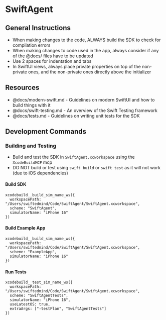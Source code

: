 # SwiftAgent

## General Instructions

- When making changes to the code, ALWAYS build the SDK to check for compilation errors
- When making changes to code used in the app, always consider if any of the @docs/ files have to be updated
- Use 2 spaces for indentation and tabs
- In SwiftUI views, always place private properties on top of the non-private ones, and the non-private ones directly above the initializer

## Resources

- @docs/modern-swift.md - Guidelines on modern SwiftUI and how to build things with it
- @docs/swift-testing.md - An overview of the Swift Testing framework
- @docs/tests.md - Guidelines on writing unit tests for the SDK

## Development Commands

### Building and Testing

- Build and test the SDK in `SwiftAgent.xcworkspace` using the `XcodeBuildMCP` mcp
- DO NOT build or test using `swift build` or `swift test` as it will not work (due to iOS dependencies)

#### Build SDK

```
xcodebuild__build_sim_name_ws({
  workspacePath: "/Users/swiftedmind/Code/SwiftAgent/SwiftAgent.xcworkspace",
  scheme: "SwiftAgent",
  simulatorName: "iPhone 16"
})
```

#### Build Example App

```
xcodebuild__build_sim_name_ws({
  workspacePath: "/Users/swiftedmind/Code/SwiftAgent/SwiftAgent.xcworkspace",
  scheme: "ExampleApp",
  simulatorName: "iPhone 16"
})
```

#### Run Tests

```
xcodebuild__test_sim_name_ws({
  workspacePath: "/Users/swiftedmind/Code/SwiftAgent/SwiftAgent.xcworkspace",
  scheme: "SwiftAgentTests",
  simulatorName: "iPhone 16",
  useLatestOS: true,
  extraArgs: ["-testPlan", "SwiftAgentTests"]
})
```
